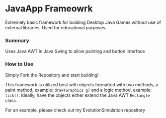 <h1> JavaApp Frameowrk </h1>

<p> Extremely basic framework for building Desktop Java Games without use of external libraries. Used for educational purposes. </p>

<h3> Summary </h3>

<p> Uses Java AWT in Java Swing to allow painting and button interface </p>

<h3> How to Use </h3>

<p> Simply Fork the Repository and start building!</p>

<p> This framework is utilized best with objects formatted with two methods, a paint method, example: <code>draw(Graphics g)</code> and a 
logic method, example: <code>tick()</code>. Ideally, have the objects either extend the Java AWT <code>Rectangle</code> class. </p>

<p> For an example, please check out my EvolutionSimulation repository </p>
